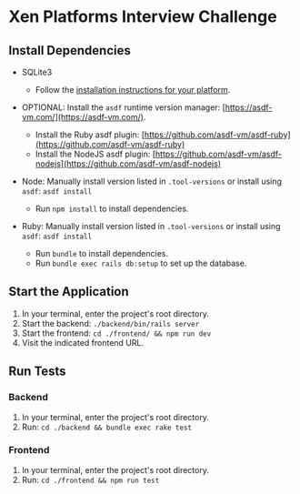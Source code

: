# Xen Platforms Interview Challenge

## Install Dependencies

- SQLite3
    - Follow the [installation instructions for your platform](https://www.servermania.com/kb/articles/install-sqlite).

- OPTIONAL: Install the `asdf` runtime version manager: [https://asdf-vm.com/](https://asdf-vm.com/).
    - Install the Ruby asdf plugin: [https://github.com/asdf-vm/asdf-ruby](https://github.com/asdf-vm/asdf-ruby)
    - Install the NodeJS asdf plugin: [https://github.com/asdf-vm/asdf-nodejs](https://github.com/asdf-vm/asdf-nodejs)

- Node: Manually install version listed in `.tool-versions` or install using `asdf`: `asdf install`
    - Run `npm install` to install dependencies.

- Ruby: Manually install version listed in `.tool-versions` or install using `asdf`: `asdf install`
    - Run `bundle` to install dependencies.
    - Run `bundle exec rails db:setup` to set up the database.

## Start the Application

1. In your terminal, enter the project's root directory.
1. Start the backend: `./backend/bin/rails server`
1. Start the frontend: `cd ./frontend/ && npm run dev`
1. Visit the indicated frontend URL.

## Run Tests

### Backend

1. In your terminal, enter the project's root directory.
1. Run: `cd ./backend && bundle exec rake test`

### Frontend

1. In your terminal, enter the project's root directory.
1. Run: `cd ./frontend && npm run test`
